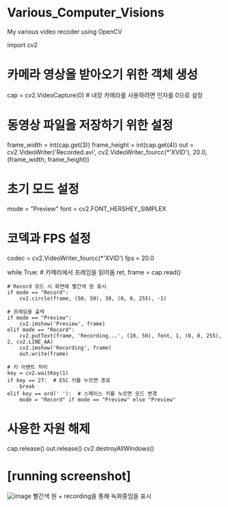 # Various_Computer_Visions
My various video recoder using OpenCV


import cv2

# 카메라 영상을 받아오기 위한 객체 생성
cap = cv2.VideoCapture(0)  # 내장 카메라를 사용하려면 인자를 0으로 설정

# 동영상 파일을 저장하기 위한 설정
frame_width = int(cap.get(3))
frame_height = int(cap.get(4))
out = cv2.VideoWriter('Recorded.avi', cv2.VideoWriter_fourcc(*'XVID'), 20.0, (frame_width, frame_height))

# 초기 모드 설정
mode = "Preview"
font = cv2.FONT_HERSHEY_SIMPLEX

# 코덱과 FPS 설정
codec = cv2.VideoWriter_fourcc(*'XVID')
fps = 20.0

while True:
    # 카메라에서 프레임을 읽어옴
    ret, frame = cap.read()

    # Record 모드 시 화면에 빨간색 원 표시
    if mode == "Record":
        cv2.circle(frame, (50, 50), 30, (0, 0, 255), -1)

    # 프레임을 출력
    if mode == "Preview":
        cv2.imshow('Preview', frame)
    elif mode == "Record":
        cv2.putText(frame, 'Recording...', (10, 50), font, 1, (0, 0, 255), 2, cv2.LINE_AA)
        cv2.imshow('Recording', frame)
        out.write(frame)

    # 키 이벤트 처리
    key = cv2.waitKey(1)
    if key == 27:  # ESC 키를 누르면 종료
        break
    elif key == ord(' '):  # 스페이스 키를 누르면 모드 변경
        mode = "Record" if mode == "Preview" else "Preview"

# 사용한 자원 해제
cap.release()
out.release()
cv2.destroyAllWindows()

# [running screenshot]

![image](https://github.com/kohjun/Various_Computer_Visions/assets/82298792/ea8f6a67-c74b-4782-a9d2-e108b1eb0dff)
빨간색 원 + recording을 통해 녹화중임을 표시
